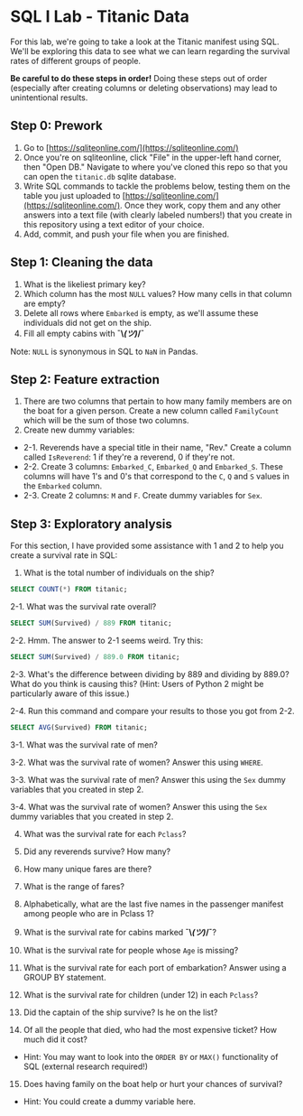 # SQL I Lab - Titanic Data

For this lab, we're going to take a look at the Titanic manifest using SQL. We'll be exploring this data to see what we can learn regarding the survival rates of different groups of people.

**Be careful to do these steps in order!** Doing these steps out of order (especially after creating columns or deleting observations) may lead to unintentional results.

## Step 0: Prework
1. Go to [https://sqliteonline.com/](https://sqliteonline.com/)
2. Once you're on sqliteonline, click "File" in the upper-left hand corner, then "Open DB." Navigate to where you've cloned this repo so that you can open the `titanic.db` sqlite database.
3. Write SQL commands to tackle the problems below, testing them on the table you just uploaded to [https://sqliteonline.com/](https://sqliteonline.com/). Once they work, copy them and any other answers into a text file (with clearly labeled numbers!) that you create in this repository using a text editor of your choice.
4. Add, commit, and push your file when you are finished.

## Step 1: Cleaning the data
1. What is the likeliest primary key?
2. Which column has the most `NULL` values? How many cells in that column are empty?
3. Delete all rows where `Embarked` is empty, as we'll assume these individuals did not get on the ship.
4. Fill all empty cabins with **¯\\_(ツ)_/¯**

Note: `NULL` is synonymous in SQL to `NaN` in Pandas.

## Step 2: Feature extraction
1.  There are two columns that pertain to how many family members are on the boat for a given person. Create a new column called `FamilyCount` which will be the sum of those two columns.
2. Create new dummy variables:
  - 2-1. Reverends have a special title in their name, "Rev." Create a column called `IsReverend`: 1 if they're a reverend, 0 if they're not.
  - 2-2. Create 3 columns: `Embarked_C`, `Embarked_Q` and `Embarked_S`. These columns will have 1's and 0's that correspond to the `C`, `Q` and `S` values in the `Embarked` column.
  - 2-3. Create 2 columns: `M` and `F`. Create dummy variables for `Sex`.

## Step 3: Exploratory analysis

For this section, I have provided some assistance with 1 and 2 to help you create a survival rate in SQL:

1. What is the total number of individuals on the ship?

```sql
SELECT COUNT(*) FROM titanic;
```

2-1. What was the survival rate overall?

```sql
SELECT SUM(Survived) / 889 FROM titanic;
```

2-2. Hmm. The answer to 2-1 seems weird. Try this:

```sql
SELECT SUM(Survived) / 889.0 FROM titanic;
```

2-3. What's the difference between dividing by 889 and dividing by 889.0? What do you think is causing this? (Hint: Users of Python 2 might be particularly aware of this issue.)

2-4. Run this command and compare your results to those you got from 2-2.
```sql
SELECT AVG(Survived) FROM titanic;
```

3-1. What was the survival rate of men?

3-2. What was the survival rate of women? Answer this using `WHERE`.

3-3. What was the survival rate of men? Answer this using the `Sex` dummy variables that you created in step 2.

3-4. What was the survival rate of women? Answer this using the `Sex` dummy variables that you created in step 2.

4. What was the survival rate for each `Pclass`?

5. Did any reverends survive? How many?

6. How many unique fares are there?

7. What is the range of fares?

8. Alphabetically, what are the last five names in the passenger manifest among people who are in Pclass 1?

9. What is the survival rate for cabins marked **¯\\_(ツ)_/¯**?

10. What is the survival rate for people whose `Age` is missing?

11. What is the survival rate for each port of embarkation? Answer using a GROUP BY statement.

12. What is the survival rate for children (under 12) in each `Pclass`?

13. Did the captain of the ship survive? Is he on the list?

14. Of all the people that died, who had the most expensive ticket? How much did it cost?
  - Hint: You may want to look into the `ORDER BY` or `MAX()` functionality of SQL (external research required!)

15. Does having family on the boat help or hurt your chances of survival?
  - Hint: You could create a dummy variable here.
